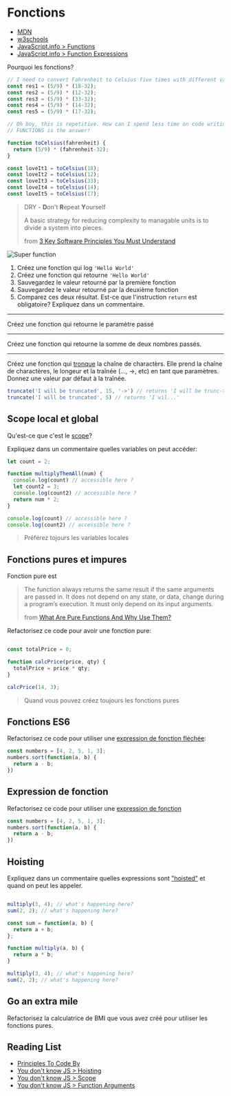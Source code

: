 # Fonctions

+ [MDN](https://developer.mozilla.org/en-US/docs/Web/JavaScript/Reference/Functions)
+ [w3schools](https://www.w3schools.com/js/js_functions.asp)
+ [JavaScript.info > Functions](https://javascript.info/function-basics)
+ [JavaScript.info > Function Expressions](https://javascript.info/function-expressions-arrows)

Pourquoi les fonctions?
```js
// I need to convert Fahrenheit to Celsius five times with different values:
const res1 = (5/9) * (18-32);
const res2 = (5/9) * (12-32);
const res3 = (5/9) * (33-32);
const res4 = (5/9) * (14-32);
const res5 = (5/9) * (17-32);

// Oh boy, this is repetitive. How can I spend less time on code writing and its maintaining?
// FUNCTIONS is the answer!

function toCelsius(fahrenheit) {
  return (5/9) * (fahrenheit-32);
}

const loveIt1 = toCelsius(18);
const loveIt2 = toCelsius(12);
const loveIt3 = toCelsius(33);
const loveIt4 = toCelsius(14);
const loveIt5 = toCelsius(17);

```

> DRY - **D**on't **R**epeat **Y**ourself
>
> A basic strategy for reducing complexity to managable units is to divide a system into pieces.
>
> from [3 Key Software Principles You Must Understand](https://code.tutsplus.com/tutorials/3-key-software-principles-you-must-understand--net-25161)

![Super function](http://www.commitstrip.com/wp-content/uploads/2014/12/La-fonctoin-utile-650-finalenglish.jpg)

1. Créez une fonction qui log `'Hello World'`
2. Créez une fonction qui retourne `'Hello World'`
3. Sauvegardez le valeur retourné par la première fonction
3. Sauvegardez le valeur retourné par la deuxième fonction
4. Comparez ces deux résultat. Est-ce que l'instruction `return` est obligatoire? Expliquez dans un commentaire.

---
Créez une fonction qui retourne le paramètre passé

---
Créez une fonction qui retourne la somme de deux nombres passés.

---
Créez une fonction qui [tronque](https://developer.mozilla.org/en-US/docs/Web/JavaScript/Reference/Global_Objects/String/substring) la chaîne de charactèrs. Elle prend la chaîne de charactères, le longeur et la traînée (..., ->, etc) en tant que paramètres.
Donnez une valeur par défaut à la traînée. 
```js
truncate('I will be truncated', 15, '->') // returns 'I will be trunc->'
truncate('I will be truncated', 5) // returns 'I wil...'
```

## Scope local et global

Qu'est-ce que c'est le [scope](https://www.w3schools.com/js/js_scope.asp)?

Expliquez dans un commentaire quelles variables on peut accéder:
```js
let count = 2;

function multiplyThemAll(num) {
  console.log(count) // accessible here ?
  let count2 = 3;
  console.log(count2) // accessible here ?
  return num * 2;
}

console.log(count) // accessible here ?
console.log(count2) // accessible here ?

```
> Préférez tojours les variables locales

## Fonctions pures et impures

Fonction pure est
> The function always returns the same result if the same arguments are passed in. It does not depend on any state, or data, change during a program’s execution. It must only depend on its input arguments.
>
> from [What Are Pure Functions And Why Use Them?](https://medium.com/@jamesjefferyuk/javascript-what-are-pure-functions-4d4d5392d49c)

Refactorisez ce code pour avoir une fonction pure:
```js

const totalPrice = 0;

function calcPrice(price, qty) {
  totalPrice = price * qty;
}

calcPrice(14, 3);
```

> Quand vous pouvez créez toujours les fonctions pures

## Fonctions ES6

Refactorisez ce code pour utiliser une [expression de fonction fléchée](https://developer.mozilla.org/en-US/docs/Web/JavaScript/Reference/Functions/Arrow_functions):

```js
const numbers = [4, 2, 5, 1, 3];
numbers.sort(function(a, b) {
  return a - b;
})
```

## Expression de fonction  

Refactorisez ce code pour utiliser une [expression de fonction](https://developer.mozilla.org/en-US/docs/Web/JavaScript/Reference/Operators/function)

```js
const numbers = [4, 2, 5, 1, 3];
numbers.sort(function(a, b) {
  return a - b;
})
```

## Hoisting

Expliquez dans un commentaire quelles expressions sont ["hoisted"](https://developer.mozilla.org/en-US/docs/Glossary/Hoisting) et quand on peut les appeler.

```js

multiply(3, 4); // what's happening here?
sum(2, 2); // what's happening here?

const sum = function(a, b) { 
  return a + b;
};

function multiply(a, b) {
  return a * b;
}

multiply(3, 4); // what's happening here?
sum(2, 2); // what's happening here?
```

## Go an extra mile
Refactorisez la calculatrice de BMI que vous avez créé pour utiliser les fonctions pures.

## Reading List

+ [Principles To Code By](https://medium.com/dailyjs/principles-to-code-by-3c516ad61fcc)
+ [You don't know JS > Hoisting](https://github.com/getify/You-Dont-Know-JS/blob/master/scope%20%26%20closures/ch4.md)
+ [You don't know JS > Scope](https://github.com/getify/You-Dont-Know-JS/blob/master/scope%20%26%20closures/ch1.md#review-tldr)
+ [You don't know JS > Function Arguments](https://github.com/getify/You-Dont-Know-JS/blob/master/types%20%26%20grammar/ch5.md#function-arguments)